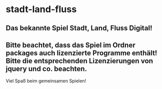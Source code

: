 # stadt-land-fluss
Das bekannte Spiel Stadt, Land, Fluss Digital!
-------------------------------------------------------
Bitte beachtet, dass das Spiel im Ordner packages auch lizenzierte Programme enthält!
Bitte die entsprechenden Lizenzierungen von jquery und co. beachten.
-------------------------------------------------------

Viel Spaß beim gemeinsamen Spielen!
